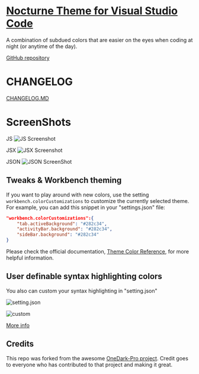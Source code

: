 # [Nocturne Theme for Visual Studio Code](https://marketplace.visualstudio.com/items?itemName=joeynguyen.nocturne-theme-vscode)

A combination of subdued colors that are easier on the eyes when coding at night (or anytime of the day).

[GitHub repository](https://github.com/joeynguyen/nocturne-theme-vscode)


# CHANGELOG

[CHANGELOG.MD](CHANGELOG.md)

# ScreenShots

JS
![JS Screenshot](https://raw.githubusercontent.com/joeynguyen/nocturne-theme-vscode/master/static/js.jpg)

JSX
![JSX Screenshot](https://raw.githubusercontent.com/joeynguyen/nocturne-theme-vscode/master/static/jsx.jpg)

JSON
![JSON ScreenShot](https://raw.githubusercontent.com/joeynguyen/nocturne-theme-vscode/master/static/json.jpg)

## Tweaks & Workbench theming

If you want to play around with new colors, use the setting
`workbench.colorCustomizations` to customize the currently selected theme. For
example, you can add this snippet in your "settings.json" file:

```json
"workbench.colorCustomizations":{
    "tab.activeBackground": "#282c34",
    "activityBar.background": "#282c34",
    "sideBar.background": "#282c34"
}
```

Please check the official documentation,
[Theme Color Reference](https://code.visualstudio.com/docs/getstarted/theme-color-reference),
for more helpful information.

## User definable syntax highlighting colors

You also can custom your syntax highlighting in "setting.json"

![setting.json](https://raw.githubusercontent.com/joeynguyen/nocturne-theme-vscode/master/static/color-customizations.jpg)

![custom](https://raw.githubusercontent.com/joeynguyen/nocturne-theme-vscode/master/static/workbench-colors.jpg)

[More info](https://code.visualstudio.com/updates/v1_15#_user-definable-syntax-highlighting-colors)

## Credits
This repo was forked from the awesome [OneDark-Pro project](https://github.com/Binaryify/OneDark-Pro). Credit goes to everyone who has contributed to that project and making it great.
